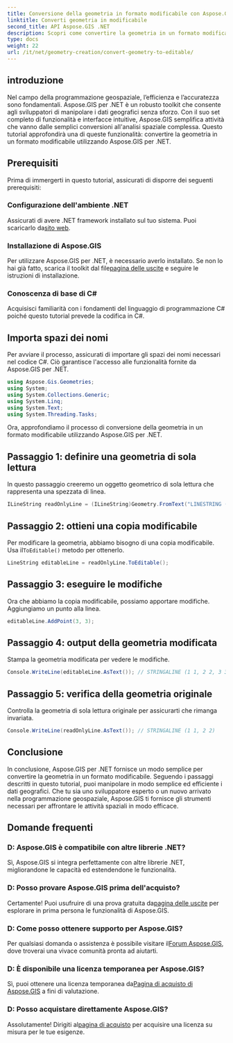 ```yaml
---
title: Conversione della geometria in formato modificabile con Aspose.GIS
linktitle: Converti geometria in modificabile
second_title: API Aspose.GIS .NET
description: Scopri come convertire la geometria in un formato modificabile senza sforzo utilizzando Aspose.GIS per .NET. Tuffati in questo tutorial passo dopo passo.
type: docs
weight: 22
url: /it/net/geometry-creation/convert-geometry-to-editable/
---
```

## introduzione
Nel campo della programmazione geospaziale, l’efficienza e l’accuratezza sono fondamentali. Aspose.GIS per .NET è un robusto toolkit che consente agli sviluppatori di manipolare i dati geografici senza sforzo. Con il suo set completo di funzionalità e interfacce intuitive, Aspose.GIS semplifica attività che vanno dalle semplici conversioni all'analisi spaziale complessa. Questo tutorial approfondirà una di queste funzionalità: convertire la geometria in un formato modificabile utilizzando Aspose.GIS per .NET.
## Prerequisiti
Prima di immergerti in questo tutorial, assicurati di disporre dei seguenti prerequisiti:
### Configurazione dell'ambiente .NET
 Assicurati di avere .NET framework installato sul tuo sistema. Puoi scaricarlo da[sito web](https://dotnet.microsoft.com/download).
### Installazione di Aspose.GIS
 Per utilizzare Aspose.GIS per .NET, è necessario averlo installato. Se non lo hai già fatto, scarica il toolkit dal file[pagina delle uscite](https://releases.aspose.com/gis/net/) e seguire le istruzioni di installazione.
### Conoscenza di base di C#
Acquisisci familiarità con i fondamenti del linguaggio di programmazione C# poiché questo tutorial prevede la codifica in C#.

## Importa spazi dei nomi
Per avviare il processo, assicurati di importare gli spazi dei nomi necessari nel codice C#. Ciò garantisce l'accesso alle funzionalità fornite da Aspose.GIS per .NET.

```csharp
using Aspose.Gis.Geometries;
using System;
using System.Collections.Generic;
using System.Linq;
using System.Text;
using System.Threading.Tasks;
```

Ora, approfondiamo il processo di conversione della geometria in un formato modificabile utilizzando Aspose.GIS per .NET.
## Passaggio 1: definire una geometria di sola lettura
In questo passaggio creeremo un oggetto geometrico di sola lettura che rappresenta una spezzata di linea.
```csharp
ILineString readOnlyLine = (ILineString)Geometry.FromText("LINESTRING (1 1, 2 2)");
```
## Passaggio 2: ottieni una copia modificabile
 Per modificare la geometria, abbiamo bisogno di una copia modificabile. Usa il`ToEditable()` metodo per ottenerlo.
```csharp
LineString editableLine = readOnlyLine.ToEditable();
```
## Passaggio 3: eseguire le modifiche
Ora che abbiamo la copia modificabile, possiamo apportare modifiche. Aggiungiamo un punto alla linea.
```csharp
editableLine.AddPoint(3, 3);
```
## Passaggio 4: output della geometria modificata
Stampa la geometria modificata per vedere le modifiche.
```csharp
Console.WriteLine(editableLine.AsText()); // STRINGALINE (1 1, 2 2, 3 3)
```
## Passaggio 5: verifica della geometria originale
Controlla la geometria di sola lettura originale per assicurarti che rimanga invariata.
```csharp
Console.WriteLine(readOnlyLine.AsText()); // STRINGALINE (1 1, 2 2)
```

## Conclusione
In conclusione, Aspose.GIS per .NET fornisce un modo semplice per convertire la geometria in un formato modificabile. Seguendo i passaggi descritti in questo tutorial, puoi manipolare in modo semplice ed efficiente i dati geografici. Che tu sia uno sviluppatore esperto o un nuovo arrivato nella programmazione geospaziale, Aspose.GIS ti fornisce gli strumenti necessari per affrontare le attività spaziali in modo efficace.
## Domande frequenti
### D: Aspose.GIS è compatibile con altre librerie .NET?
Sì, Aspose.GIS si integra perfettamente con altre librerie .NET, migliorandone le capacità ed estendendone le funzionalità.
### D: Posso provare Aspose.GIS prima dell'acquisto?
 Certamente! Puoi usufruire di una prova gratuita da[pagina delle uscite](https://releases.aspose.com/) per esplorare in prima persona le funzionalità di Aspose.GIS.
### D: Come posso ottenere supporto per Aspose.GIS?
 Per qualsiasi domanda o assistenza è possibile visitare il[Forum Aspose.GIS](https://forum.aspose.com/c/gis/33), dove troverai una vivace comunità pronta ad aiutarti.
### D: È disponibile una licenza temporanea per Aspose.GIS?
 Sì, puoi ottenere una licenza temporanea da[Pagina di acquisto di Aspose.GIS](https://purchase.aspose.com/temporary-license/) a fini di valutazione.
### D: Posso acquistare direttamente Aspose.GIS?
 Assolutamente! Dirigiti al[pagina di acquisto](https://purchase.aspose.com/buy) per acquisire una licenza su misura per le tue esigenze.